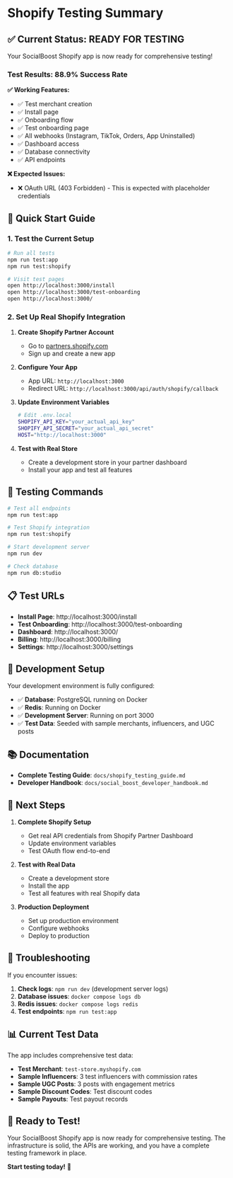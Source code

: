 # Shopify Testing Summary

## ✅ Current Status: READY FOR TESTING

Your SocialBoost Shopify app is now ready for comprehensive testing!

### Test Results: 88.9% Success Rate

**✅ Working Features:**
- ✅ Test merchant creation
- ✅ Install page
- ✅ Onboarding flow
- ✅ Test onboarding page
- ✅ All webhooks (Instagram, TikTok, Orders, App Uninstalled)
- ✅ Dashboard access
- ✅ Database connectivity
- ✅ API endpoints

**❌ Expected Issues:**
- ❌ OAuth URL (403 Forbidden) - This is expected with placeholder credentials

## 🚀 Quick Start Guide

### 1. Test the Current Setup
```bash
# Run all tests
npm run test:app
npm run test:shopify

# Visit test pages
open http://localhost:3000/install
open http://localhost:3000/test-onboarding
open http://localhost:3000/
```

### 2. Set Up Real Shopify Integration

1. **Create Shopify Partner Account**
   - Go to [partners.shopify.com](https://partners.shopify.com)
   - Sign up and create a new app

2. **Configure Your App**
   - App URL: `http://localhost:3000`
   - Redirect URL: `http://localhost:3000/api/auth/shopify/callback`

3. **Update Environment Variables**
   ```bash
   # Edit .env.local
   SHOPIFY_API_KEY="your_actual_api_key"
   SHOPIFY_API_SECRET="your_actual_api_secret"
   HOST="http://localhost:3000"
   ```

4. **Test with Real Store**
   - Create a development store in your partner dashboard
   - Install your app and test all features

## 🧪 Testing Commands

```bash
# Test all endpoints
npm run test:app

# Test Shopify integration
npm run test:shopify

# Start development server
npm run dev

# Check database
npm run db:studio
```

## 📋 Test URLs

- **Install Page**: http://localhost:3000/install
- **Test Onboarding**: http://localhost:3000/test-onboarding
- **Dashboard**: http://localhost:3000/
- **Billing**: http://localhost:3000/billing
- **Settings**: http://localhost:3000/settings

## 🔧 Development Setup

Your development environment is fully configured:

- ✅ **Database**: PostgreSQL running on Docker
- ✅ **Redis**: Running on Docker
- ✅ **Development Server**: Running on port 3000
- ✅ **Test Data**: Seeded with sample merchants, influencers, and UGC posts

## 📚 Documentation

- **Complete Testing Guide**: `docs/shopify_testing_guide.md`
- **Developer Handbook**: `docs/social_boost_developer_handbook.md`

## 🎯 Next Steps

1. **Complete Shopify Setup**
   - Get real API credentials from Shopify Partner Dashboard
   - Update environment variables
   - Test OAuth flow end-to-end

2. **Test with Real Data**
   - Create a development store
   - Install the app
   - Test all features with real Shopify data

3. **Production Deployment**
   - Set up production environment
   - Configure webhooks
   - Deploy to production

## 🐛 Troubleshooting

If you encounter issues:

1. **Check logs**: `npm run dev` (development server logs)
2. **Database issues**: `docker compose logs db`
3. **Redis issues**: `docker compose logs redis`
4. **Test endpoints**: `npm run test:app`

## 📊 Current Test Data

The app includes comprehensive test data:

- **Test Merchant**: `test-store.myshopify.com`
- **Sample Influencers**: 3 test influencers with commission rates
- **Sample UGC Posts**: 3 posts with engagement metrics
- **Sample Discount Codes**: Test discount codes
- **Sample Payouts**: Test payout records

## 🎉 Ready to Test!

Your SocialBoost Shopify app is now ready for comprehensive testing. The infrastructure is solid, the APIs are working, and you have a complete testing framework in place.

**Start testing today!** 🚀 